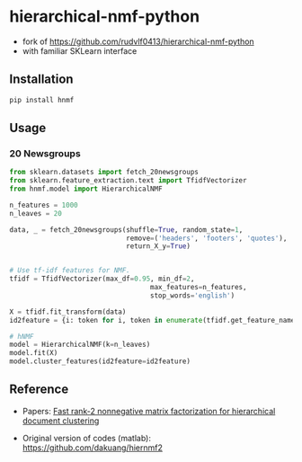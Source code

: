 # hierarchical-nmf-python
* fork of https://github.com/rudvlf0413/hierarchical-nmf-python
* with familiar SKLearn interface

## Installation
```bash
pip install hnmf
```

## Usage
### 20 Newsgroups
```python
from sklearn.datasets import fetch_20newsgroups
from sklearn.feature_extraction.text import TfidfVectorizer
from hnmf.model import HierarchicalNMF

n_features = 1000
n_leaves = 20

data, _ = fetch_20newsgroups(shuffle=True, random_state=1,
                             remove=('headers', 'footers', 'quotes'),
                             return_X_y=True)


# Use tf-idf features for NMF.
tfidf = TfidfVectorizer(max_df=0.95, min_df=2,
                                   max_features=n_features,
                                   stop_words='english')

X = tfidf.fit_transform(data)
id2feature = {i: token for i, token in enumerate(tfidf.get_feature_names_out())}

# hNMF
model = HierarchicalNMF(k=n_leaves)
model.fit(X)
model.cluster_features(id2feature=id2feature)
```

## Reference
- Papers: [Fast rank-2 nonnegative matrix factorization for hierarchical document clustering](https://smallk.github.io/papers/hierNMF2.pdf)

- Original version of codes (matlab): https://github.com/dakuang/hiernmf2
